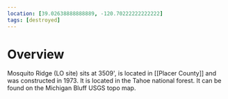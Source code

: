 ```yaml
---
location: [39.02638888888889, -120.70222222222222]
tags: [destroyed]
---
```


# Overview

Mosquito Ridge (LO site) sits at 3509', is located in [[Placer County]] and was constructed in 1973. It is located in the Tahoe national forest. It can be found on the Michigan Bluff USGS topo map.

